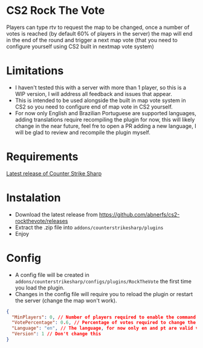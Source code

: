 # CS2 Rock The Vote
Players can type rtv to request the map to be changed, once a number of votes is reached (by default 60% of players in the server) the map will end in the end of the round and trigger a next map vote (that you need to configure yourself using CS2 built in nextmap vote system)

# Limitations
 - I haven't tested this with a server with more than 1 player, so this is a WIP version, I will address all feedback and issues that appear.
 - This is intended to be used alongside the built in map vote system in CS2 so you need to configure end of map vote in CS2 yourself. 
 - For now only English and Brazilian Portuguese are supported languages, adding translations require recompiling the plugin for now, this will likely change in the near future, feel fre to open a PR adding a new language, I will be glad to review and recompile the plugin myself.
  
# Requirements
[Latest release of Counter Strike Sharp](https://github.com/roflmuffin/CounterStrikeSharp)

# Instalation
- Download the latest release from https://github.com/abnerfs/cs2-rockthevote/releases
- Extract the .zip file into `addons/counterstrikesharp/plugins`
- Enjoy

# Config
- A config file will be created in `addons/counterstrikesharp/configs/plugins/RockTheVote` the first time you load the plugin.
- Changes in the config file will require you to reload the plugin or restart the server (change the map won't work).

```json
{
  "MinPlayers": 0, // Number of players required to enable the command
  "VotePercentage": 0.6, // Percentage of votes required to change the map
  "Language": "en", // The language, for now only en and pt are valid values
  "Version": 1 // Don't change this
}
```
